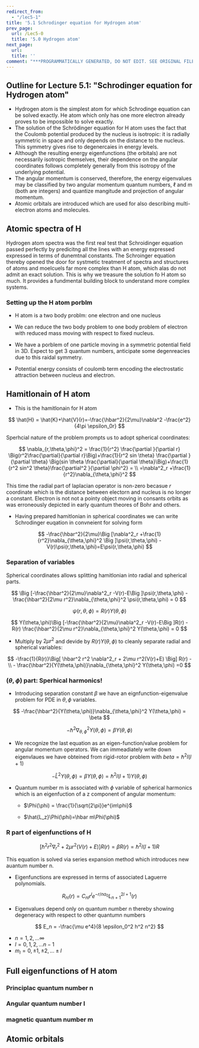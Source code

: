 ```yaml
---
redirect_from:
  - "/lec5-1"
title: '5.1 Schrodinger equation for Hydrogen atom'
prev_page:
  url: /Lec5-0
  title: '5.0 Hydrogen atom'
next_page:
  url: 
  title: ''
comment: "***PROGRAMMATICALLY GENERATED, DO NOT EDIT. SEE ORIGINAL FILES IN /content***"
---
```

## Outline for Lecture 5.1:  "Schrodinger equation for Hydrogen atom"

- Hydrogen atom is the simplest atom for which Schrodinge equation can be solved exactly. He atom which only has one more electron already proves to be impossible to solve exactly. 
- The solution of the Schrödinger equation for H atom uses the fact that the Coulomb potential produced by the nucleus is isotropic: it is radially symmetric in space and only depends on the distance to the nucleus. This symmetry gives rise to degenercaies in energy levels. 
- Although the resulting energy eigenfunctions (the orbitals) are not necessarily isotropic themselves, their dependence on the angular coordinates follows completely generally from this isotropy of the underlying potential.
- The angular momentum is conserved, therefore, the energy eigenvalues may be classified by two angular momentum quantum numbers, ℓ and m (both are integers) and quantize mangitude and projection of angular momentum. 
- Atomic orbitals are introduced which are used for also describing multi-electron atoms and molecules. 



## Atomic spectra of H

Hydrogen atom spectra was the first real test that Schroidinger equation passed perfectly by predicitng all the lines with an energy expressed expressed in terms of dunemtnal constants. The Schroinger equation thereby opened the door for systmetic treatment of spectra and structures of atoms and moelcuels far more complex than H atom, which alas do not admit an exact solution. This is why we treasure the solution fo H atom so much. It provides a fundmental building block to understand more complex systems.



### Setting  up the H atom porblm



- H atom is a two body problm: one electron and one nucleus

- We can reduce the two body problem to one body problem of electron with reduced mass moving with respect to fixed nucleus. 

- We have a porblem of one particle moving in a symmetric potential field in 3D. Expect to get 3 quantum numbers, anticipate some degenreacies due to this raidal symmetry. 

- Potential energy consists of coulomb term encoding the electrostatic attraction between nucleus and electron.  

  

## Hamitlonain of H atom

- This is the hamitlonain for H atom


$$
\hat{H} = \hat{K}+\hat{V}(r)=-\frac{\hbar^2}{2\mu}\nabla^2 -\frac{e^2}{4\pi \epsilon_0r}
$$



Sperhcial nature of the problem prompts us to adopt spherical coordinates:

$$
  \nabla_{r,\theta,\phi}^2 = \frac{1}{r^2} \frac{\partial }{\partial r} \Big(r^2\frac{\partial}{\partial r}\Big)+\frac{1}{r^2 sin \theta} \frac{\partial }{\partial \theta} \Big(sin \theta \frac{\partial}{\partial \theta}\Big)+\frac{1}{r^2 sin^2 \theta}\frac{\partial^2 }{\partial \phi^2} = \\ =\nabla^2_r +\frac{1}{r^2}\nabla_{\theta,\phi}^2
$$



This time the radial part of laplacian operator is non-zero becasue $r$ coordinate which is the distance between electorn and nucleus is no longer a constant. Electron is not not a pointy object moving in consants orbits as was erroneously depicted in early quantum theores of Bohr and others. 

- Having prepared hamitlonian in spherical coordinates we can write Schrodinger euqation in convneient for solving form

  

$$
-\frac{\hbar^2}{2\mu}\Big [\nabla^2_r +\frac{1}{r^2}\nabla_{\theta,\phi}^2 \Big ]\psi(r,\theta,\phi) -V(r)\psi(r,\theta,\phi)=E\psi(r,\theta,\phi)
$$



### Separation of variables

Spherical coordinates allows splitting hamitlonian into radial and spherical parts.


$$
\Big [-\frac{\hbar^2}{2\mu}\nabla^2_r -V(r)-E\Big ]\psi(r,\theta,\phi) -\frac{\hbar^2}{2\mu r^2}\nabla_{\theta,\phi}^2 \psi(r,\theta,\phi) = 0
$$




$$
\psi(r,\theta,\phi) =R(r)Y(\theta,\phi)
$$




$$
Y(\theta,\phi)\Big [-\frac{\hbar^2}{2\mu}\nabla^2_r -V(r)-E\Big ]R(r) - R(r) \frac{\hbar^2}{2\mu r^2}\nabla_{\theta,\phi}^2 Y(\theta,\phi) = 0
$$

- Multiply by $2\mu r^2$ and devide by $R(r)Y(\theta,\phi)$ to cleanly separate radial and spherical variables:

  

$$
-\frac{1}{R(r)}\Big[ \hbar^2 r^2 \nabla^2_r + 2\mu r^2(V(r)+E)  \Big] R(r) - \\ - \frac{\hbar^2}{Y(\theta,\phi)}\nabla_{\theta,\phi}^2 Y(\theta,\phi) =0
$$



### $(\theta,\phi)$ part:  Sperhical harmonics!

- Introducing separation constant $\beta$ we have an eignfunction-eigenvalue problem for PDE in $\theta,\phi$ variables.

$$
-\frac{\hbar^2}{Y(\theta,\phi)}\nabla_{\theta,\phi}^2 Y(\theta,\phi) = \beta
$$


$$
-\hbar^2\nabla_{\theta,\phi}^2 Y(\theta,\phi) = \beta Y(\theta,\phi)
$$

- We recognize the last equation as an eigen-function/value problem for angular momentum operators. We can immeadiately write down eigenvlaues we have obteined from rigid-rotor problem with $beta=\hbar^2 l(l+1)$

  

$$
-\hat{L}^2 Y(\theta,\phi) = \beta Y(\theta,\phi) = \hbar^2 l(l+1)Y(\theta,\phi)
$$



- Quantum number m is associated with $\phi$ variable of spherical harmonics which is an eigenfuction of a z component of angular momentum:

  

  - $\Phi(\phi) = \frac{1}{\sqrt{2\pi}}e^{im\phi}$

    

  - $\hat{L_z}\Phi(\phi)=\hbar m\Phi(\phi)$

    

### R part of eigenfunctions of H


$$
\Big[ \hbar^2 r^2 \nabla^2_r + 2\mu r^2(V(r)+E)  \Big] R(r) =\beta R(r) = \hbar^2 l(l+1)R
$$

This equation is solved via series expansion method which introduces new auantum number n.

- Eigenfunctions are expressed in terms of associated Laguerre polynomials. 

  

$$
R_{nl}(r)= C_{nl} r^l e^{-r/na_0} L^{2l+1}_{n+1}(r)
$$



- Eigenvalues depend only on quantum number n thereby showing degeneracy with respect to other quantumn numbers

$$
E_n = -\frac{\mu e^4}{8 \epsilon_0^2 h^2 n^2}
$$

- $n=1,2,... \infty$
- $l=0,1,2,...n-1$
- $m_l =0,\pm1, \pm2,...\pm l$



## Full eigenfunctions of H atom



### Principlac quantum number n



### Angular quantum number l 



### magnetic quantum number m 





## Atomic orbitals



